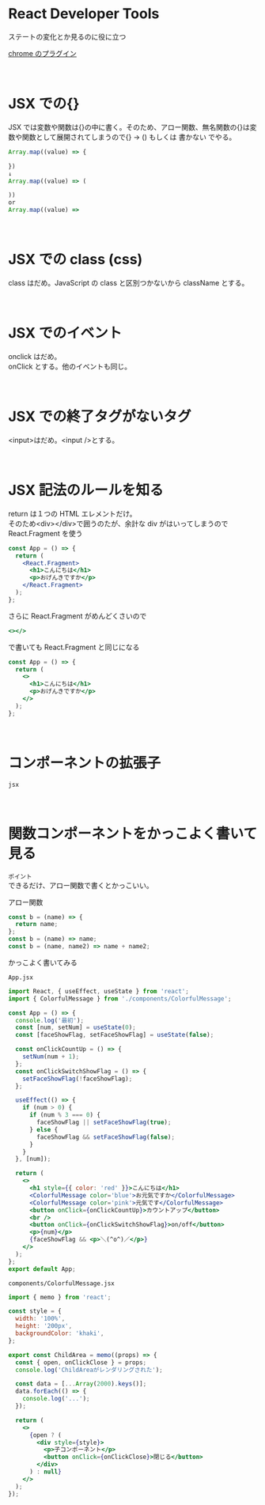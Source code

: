 # React Developer Tools

ステートの変化とか見るのに役に立つ

[chrome のプラグイン](https://chrome.google.com/webstore)

<br />

# JSX での{}

JSX では変数や関数は{}の中に書く。そのため、アロー関数、無名関数の{}は変数や関数として展開されてしまうので{} → () もしくは 書かない でやる。

```jsx
Array.map((value) => {

})
↓
Array.map((value) => (

))
or
Array.map((value) =>
```

<br />

# JSX での class (css)

class はだめ。JavaScript の class と区別つかないから className とする。

<br />

# JSX でのイベント

onclick はだめ。  
onClick とする。他のイベントも同じ。

<br />

# JSX での終了タグがないタグ

\<input\>はだめ。\<input />とする。

<br />

# JSX 記法のルールを知る

return は１つの HTML エレメントだけ。  
そのため\<div\>\</div\>で囲うのたが、余計な div がはいってしまうので React.Fragment を使う

```jsx
const App = () => {
  return (
    <React.Fragment>
      <h1>こんにちは</h1>
      <p>おげんきですか</p>
    </React.Fragment>
  );
};
```

さらに React.Fragment がめんどくさいので

```jsx
<></>
```

で書いても React.Fragment と同じになる

```jsx
const App = () => {
  return (
    <>
      <h1>こんにちは</h1>
      <p>おげんきですか</p>
    </>
  );
};
```

<br />

# コンポーネントの拡張子

`jsx`

<br />

# 関数コンポーネントをかっこよく書いて見る

`ポイント`  
できるだけ、アロー関数で書くとかっこいい。

アロー関数

```js
const b = (name) => {
  return name;
};
const b = (name) => name;
const b = (name, name2) => name + name2;
```

かっこよく書いてみる

`App.jsx`

```jsx
import React, { useEffect, useState } from 'react';
import { ColorfulMessage } from './components/ColorfulMessage';

const App = () => {
  console.log('最初');
  const [num, setNum] = useState(0);
  const [faceShowFlag, setFaceShowFlag] = useState(false);

  const onClickCountUp = () => {
    setNum(num + 1);
  };
  const onClickSwitchShowFlag = () => {
    setFaceShowFlag(!faceShowFlag);
  };

  useEffect(() => {
    if (num > 0) {
      if (num % 3 === 0) {
        faceShowFlag || setFaceShowFlag(true);
      } else {
        faceShowFlag && setFaceShowFlag(false);
      }
    }
  }, [num]);

  return (
    <>
      <h1 style={{ color: 'red' }}>こんにちは</h1>
      <ColorfulMessage color='blue'>お元気ですか</ColorfulMessage>
      <ColorfulMessage color='pink'>元気です</ColorfulMessage>
      <button onClick={onClickCountUp}>カウントアップ</button>
      <br />
      <button onClick={onClickSwitchShowFlag}>on/off</button>
      <p>{num}</p>
      {faceShowFlag && <p>＼(^o^)／</p>}
    </>
  );
};
export default App;
```

`components/ColorfulMessage.jsx`

```jsx
import { memo } from 'react';

const style = {
  width: '100%',
  height: '200px',
  backgroundColor: 'khaki',
};

export const ChildArea = memo((props) => {
  const { open, onClickClose } = props;
  console.log('ChildAreaがレンダリングされた');

  const data = [...Array(2000).keys()];
  data.forEach(() => {
    console.log('...');
  });

  return (
    <>
      {open ? (
        <div style={style}>
          <p>子コンポーネント</p>
          <button onClick={onClickClose}>閉じる</button>
        </div>
      ) : null}
    </>
  );
});
```
